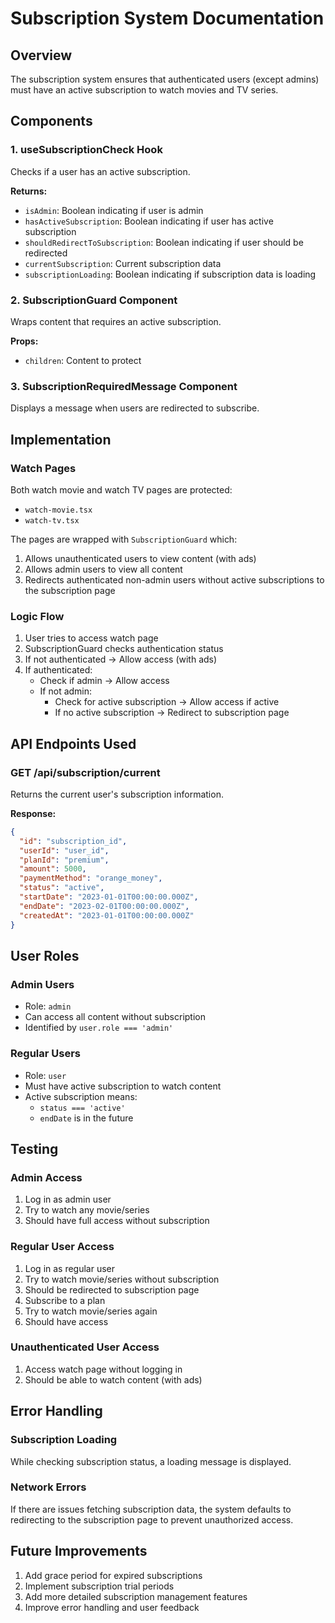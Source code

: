 # Subscription System Documentation

## Overview
The subscription system ensures that authenticated users (except admins) must have an active subscription to watch movies and TV series.

## Components

### 1. useSubscriptionCheck Hook
Checks if a user has an active subscription.

**Returns:**
- `isAdmin`: Boolean indicating if user is admin
- `hasActiveSubscription`: Boolean indicating if user has active subscription
- `shouldRedirectToSubscription`: Boolean indicating if user should be redirected
- `currentSubscription`: Current subscription data
- `subscriptionLoading`: Boolean indicating if subscription data is loading

### 2. SubscriptionGuard Component
Wraps content that requires an active subscription.

**Props:**
- `children`: Content to protect

### 3. SubscriptionRequiredMessage Component
Displays a message when users are redirected to subscribe.

## Implementation

### Watch Pages
Both watch movie and watch TV pages are protected:
- `watch-movie.tsx`
- `watch-tv.tsx`

The pages are wrapped with `SubscriptionGuard` which:
1. Allows unauthenticated users to view content (with ads)
2. Allows admin users to view all content
3. Redirects authenticated non-admin users without active subscriptions to the subscription page

### Logic Flow
1. User tries to access watch page
2. SubscriptionGuard checks authentication status
3. If not authenticated → Allow access (with ads)
4. If authenticated:
   - Check if admin → Allow access
   - If not admin:
     - Check for active subscription → Allow access if active
     - If no active subscription → Redirect to subscription page

## API Endpoints Used

### GET /api/subscription/current
Returns the current user's subscription information.

**Response:**
```json
{
  "id": "subscription_id",
  "userId": "user_id",
  "planId": "premium",
  "amount": 5000,
  "paymentMethod": "orange_money",
  "status": "active",
  "startDate": "2023-01-01T00:00:00.000Z",
  "endDate": "2023-02-01T00:00:00.000Z",
  "createdAt": "2023-01-01T00:00:00.000Z"
}
```

## User Roles

### Admin Users
- Role: `admin`
- Can access all content without subscription
- Identified by `user.role === 'admin'`

### Regular Users
- Role: `user`
- Must have active subscription to watch content
- Active subscription means:
  - `status === 'active'`
  - `endDate` is in the future

## Testing

### Admin Access
1. Log in as admin user
2. Try to watch any movie/series
3. Should have full access without subscription

### Regular User Access
1. Log in as regular user
2. Try to watch movie/series without subscription
3. Should be redirected to subscription page
4. Subscribe to a plan
5. Try to watch movie/series again
6. Should have access

### Unauthenticated User Access
1. Access watch page without logging in
2. Should be able to watch content (with ads)

## Error Handling

### Subscription Loading
While checking subscription status, a loading message is displayed.

### Network Errors
If there are issues fetching subscription data, the system defaults to redirecting to the subscription page to prevent unauthorized access.

## Future Improvements

1. Add grace period for expired subscriptions
2. Implement subscription trial periods
3. Add more detailed subscription management features
4. Improve error handling and user feedback